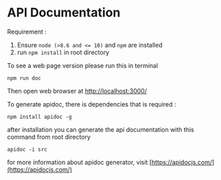 # API Documentation

Requirement :
1. Ensure `node (>8.6 and <= 10)` and `npm` are installed
2. run `npm install` in root directory

To see a web page version please run this in terminal

```
npm run doc
```

Then open web browser at [http://localhost:3000/](http://localhost:3000)

To generate apidoc, there is dependencies that is required :

```
npm install apidoc -g
```

after installation you can generate the api documentation with this command from root directory
```
apidoc -i src 
```

for more information about apidoc generator, visit [https://apidocjs.com/](https://apidocjs.com/)